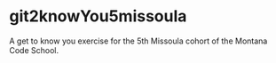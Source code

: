 # git2knowYou5missoula
A get to know you exercise for the 5th Missoula cohort of the Montana Code School.
